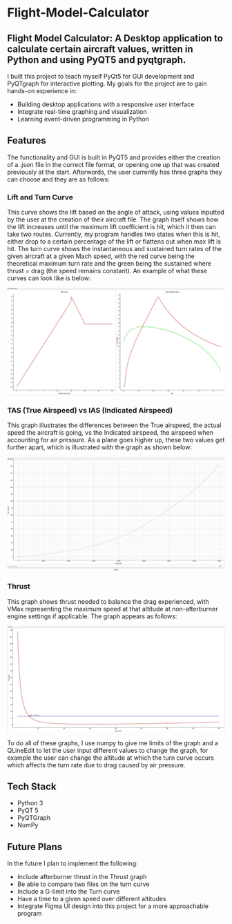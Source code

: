 # Flight-Model-Calculator

## Flight Model Calculator: A Desktop application to calculate certain aircraft values, written in Python and using PyQT5 and pyqtgraph.

I built this project to teach myself PyQt5 for GUI development and PyQTgraph for interactive plotting.
My goals for the project are to gain hands-on experience in:
- Building desktop applications with a responsive user interface
- Integrate real-time graphing and visualization
- Learning event-driven programming in Python

## Features

The functionality and GUI is built in PyQT5 and provides either the creation of a .json file in the correct file format, or opening one up that was created previously at the start. Afterwords, the user currently
has three graphs they can choose and they are as follows:

### Lift and Turn Curve
This curve shows the lift based on the angle of attack, using values inputted by the user at the creation of their aircraft file. The graph itself shows how the lift increases until the maximum lift coefficient is hit, which
it then can take two routes. Currently, my program handles two states when this is hit, either drop to a certain percentage of the lift or flattens out when max lift is hit. The turn curve shows the instantaneous and sustained turn rates
of the given aircraft at a given Mach speed, with the red curve being the theoretical maximum turn rate and the green being the sustained where thrust = drag (the speed remains constant). An example of what these curves can look like is below:

![Lift and Turn Performance Graph](Graphs/LiftAndTurnGraph.jpg)

### TAS (True Airspeed) vs IAS (Indicated Airspeed)
This graph illustrates the differences between the True airspeed, the actual speed the aircraft is going, vs the Indicated airspeed, the airspeed when accounting for air pressure. As a plane goes higher up, these two values get further apart, which 
is illustrated with the graph as shown below:

![TAS vs IAS Graph](Graphs/TASvsIASGraph.jpg)

### Thrust
This graph shows thrust needed to balance the drag experienced, with VMax representing the maximum speed at that altitude at non-afterburner engine settings if applicable. The graph appears as follows:

![Thrust Graph](Graphs/ThrustGraph.jpg)

To do all of these graphs, I use numpy to give me limits of the graph and a QLineEdit to let the user input different values to change the graph, for example the user can change the altitude at which the turn curve occurs which affects the turn rate
due to drag caused by air pressure.

## Tech Stack
- Python 3
- PyQT 5
- PyQTGraph
- NumPy

## Future Plans
In the future I plan to implement the following:
- Include afterburner thrust in the Thrust graph
- Be able to compare two files on the turn curve
- Include a G-limit into the Turn curve
- Have a time to a given speed over different altitudes
- Integrate Figma UI design into this project for a more approachable program
